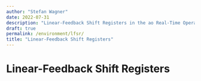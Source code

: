 ```yaml
---
author: "Stefan Wagner"
date: 2022-07-31
description: "Linear-Feedback Shift Registers in the ao Real-Time Operating System (RTOS)."
draft: true
permalink: /environment/lfsr/
title: "Linear-Feedback Shift Registers"
---
```


# Linear-Feedback Shift Registers
